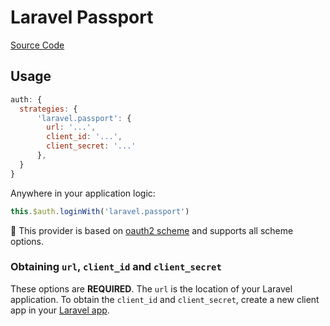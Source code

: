 # Laravel Passport

[Source Code](https://github.com/nuxt-community/auth-module/blob/master/lib/providers/laravel.passport.js)

## Usage

```js
auth: {
  strategies: {
      'laravel.passport': {
        url: '...',
        client_id: '...',
        client_secret: '...'
      },
  }
}
```

Anywhere in your application logic:

```js
this.$auth.loginWith('laravel.passport')
```

💁 This provider is based on [oauth2 scheme](../schemes/oauth2.md) and supports all scheme options.

### Obtaining `url`, `client_id` and `client_secret`

These options are **REQUIRED**. The `url` is the location of your Laravel application. To obtain the `client_id` and `client_secret`, create a new client app in  your [Laravel app](https://laravel.com/docs/6.0/passport#managing-clients).


